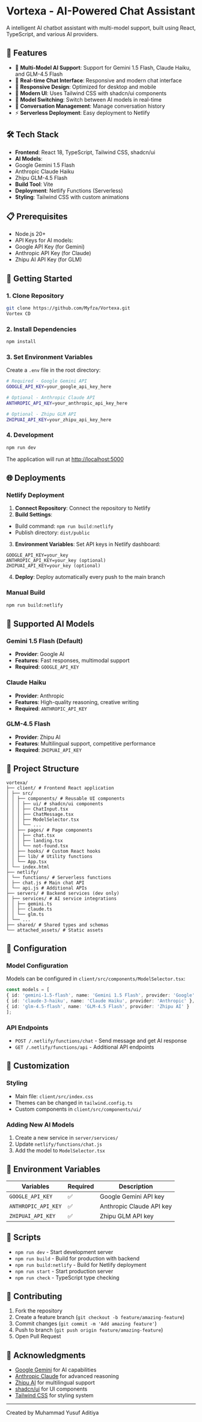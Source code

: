 # Vortexa - AI-Powered Chat Assistant

A intelligent AI chatbot assistant with multi-model support, built using React, TypeScript, and various AI providers.

## 🚀 Features

- 🤖 **Multi-Model AI Support**: Support for Gemini 1.5 Flash, Claude Haiku, and GLM-4.5 Flash
- 💬 **Real-time Chat Interface**: Responsive and modern chat interface
- 📱 **Responsive Design**: Optimized for desktop and mobile
- 🎨 **Modern UI**: Uses Tailwind CSS with shadcn/ui components
- 🔄 **Model Switching**: Switch between AI models in real-time
- 💾 **Conversation Management**: Manage conversation history
- ⚡ **Serverless Deployment**: Easy deployment to Netlify

## 🛠️ Tech Stack

- **Frontend**: React 18, TypeScript, Tailwind CSS, shadcn/ui
- **AI Models**:
- Google Gemini 1.5 Flash
- Anthropic Claude Haiku 
- Zhipu GLM-4.5 Flash
- **Build Tool**: Vite
- **Deployment**: Netlify Functions (Serverless)
- **Styling**: Tailwind CSS with custom animations

## 📋 Prerequisites

- Node.js 20+
- API Keys for AI models: 
- Google API Key (for Gemini) 
- Anthropic API Key (for Claude) 
- Zhipu AI API Key (for GLM)

## 🚀 Getting Started

### 1. Clone Repository
```bash
git clone https://github.com/Myfza/Vortexa.git
Vortex CD
```

### 2. Install Dependencies
```bash
npm install
```

### 3. Set Environment Variables
Create a `.env` file in the root directory:
```bash
# Required - Google Gemini API
GOOGLE_API_KEY=your_google_api_key_here

# Optional - Anthropic Claude API
ANTHROPIC_API_KEY=your_anthropic_api_key_here

# Optional - Zhipu GLM API
ZHIPUAI_API_KEY=your_zhipu_api_key_here
```

### 4. Development
```bash
npm run dev
```

The application will run at [http://localhost:5000](http://localhost:5000)

## 🌐 Deployments

### Netlify Deployment

1. **Connect Repository**: Connect the repository to Netlify
2. **Build Settings**: 
- Build command: `npm run build:netlify` 
- Publish directory: `dist/public`
3. **Environment Variables**: Set API keys in Netlify dashboard: 
``` 
GOOGLE_API_KEY=your_key 
ANTHROPIC_API_KEY=your_key (optional) 
ZHIPUAI_API_KEY=your_key (optional) 
```
4. **Deploy**: Deploy automatically every push to the main branch

### Manual Build
```bash
npm run build:netlify
```

## 🤖 Supported AI Models

### Gemini 1.5 Flash (Default)
- **Provider**: Google AI
- **Features**: Fast responses, multimodal support
- **Required**: `GOOGLE_API_KEY`

### Claude Haiku
- **Provider**: Anthropic
- **Features**: High-quality reasoning, creative writing
- **Required**: `ANTHROPIC_API_KEY`

### GLM-4.5 Flash
- **Provider**: Zhipu AI
- **Features**: Multilingual support, competitive performance
- **Required**: `ZHIPUAI_API_KEY`

## 📁 Project Structure

```
vortexa/
├── client/ # Frontend React application
│ ├── src/
│ │ ├── components/ # Reusable UI components
│ │ │ ├── ui/ # shadcn/ui components
│ │ │ ├── ChatInput.tsx
│ │ │ ├── ChatMessage.tsx
│ │ │ ├── ModelSelector.tsx
│ │ │ └── ...
│ │ ├── pages/ # Page components
│ │ │ ├── chat.tsx
│ │ │ ├── landing.tsx
│ │ │ └── not-found.tsx
│ │ ├── hooks/ # Custom React hooks
│ │ ├── lib/ # Utility functions
│ │ └── App.tsx
│ └── index.html
├── netlify/
│ └── functions/ # Serverless functions
│ ├── chat.js # Main chat API
│ └── api.js # Additional APIs
├── servers/ # Backend services (dev only)
│ ├── services/ # AI service integrations
│ │ ├── gemini.ts
│ │ ├── claude.ts
│ │ └── glm.ts
│ └── ...
├── shared/ # Shared types and schemas
└── attached_assets/ # Static assets
```

## 🔧 Configuration

### Model Configuration
Models can be configured in `client/src/components/ModelSelector.tsx`:

```typescript
const models = [ 
{ id: 'gemini-1.5-flash', name: 'Gemini 1.5 Flash', provider: 'Google' }, 
{ id: 'claude-3-haiku', name: 'Claude Haiku', provider: 'Anthropic' }, 
{ id: 'glm-4.5-flash', name: 'GLM-4.5 Flash', provider: 'Zhipu AI' }
];
```

### API Endpoints
- `POST /.netlify/functions/chat` - Send message and get AI response
- `GET /.netlify/functions/api` - Additional API endpoints

## 🎨 Customization

### Styling
- Main file: `client/src/index.css`
- Themes can be changed in `tailwind.config.ts`
- Custom components in `client/src/components/ui/`

### Adding New AI Models
1. Create a new service in `server/services/`
2. Update `netlify/functions/chat.js`
3. Add the model to `ModelSelector.tsx`

## 🔐 Environment Variables

| Variables | Required | Description |
|----------|----------|-------------|
| `GOOGLE_API_KEY` | ✅ | Google Gemini API key |
| `ANTHROPIC_API_KEY` | ✅ | Anthropic Claude API key |
| `ZHIPUAI_API_KEY` | ✅ | Zhipu GLM API key |

## 📝 Scripts

- `npm run dev` - Start development server
- `npm run build` - Build for production with backend
- `npm run build:netlify` - Build for Netlify deployment
- `npm run start` - Start production server
- `npm run check` - TypeScript type checking

## 🤝 Contributing

1. Fork the repository
2. Create a feature branch (`git checkout -b feature/amazing-feature`)
3. Commit changes (`git commit -m 'Add amazing feature'`)
4. Push to branch (`git push origin feature/amazing-feature`)
5. Open Pull Request

## 🙏 Acknowledgments

- [Google Gemini](https://ai.google.dev/) for AI capabilities
- [Anthropic Claude](https://www.anthropic.com/) for advanced reasoning
- [Zhipu AI](https://www.zhipuai.cn/) for multilingual support
- [shadcn/ui](https://ui.shadcn.com/) for UI components
- [Tailwind CSS](https://tailwindcss.com/) for styling system

---

Created by Muhammad Yusuf Aditiya
